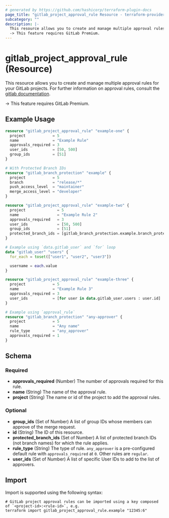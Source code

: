 ```yaml
---
# generated by https://github.com/hashicorp/terraform-plugin-docs
page_title: "gitlab_project_approval_rule Resource - terraform-provider-gitlab"
subcategory: ""
description: |-
  This resource allows you to create and manage multiple approval rules for your GitLab projects. For further information on approval rules, consult the gitlab documentation https://docs.gitlab.com/ee/api/merge_request_approvals.html#project-level-mr-approvals.
  -> This feature requires GitLab Premium.
---
```


# gitlab_project_approval_rule (Resource)

This resource allows you to create and manage multiple approval rules for your GitLab projects. For further information on approval rules, consult the [gitlab documentation](https://docs.gitlab.com/ee/api/merge_request_approvals.html#project-level-mr-approvals).

-> This feature requires GitLab Premium.

## Example Usage

```terraform
resource "gitlab_project_approval_rule" "example-one" {
  project            = 5
  name               = "Example Rule"
  approvals_required = 3
  user_ids           = [50, 500]
  group_ids          = [51]
}

# With Protected Branch IDs
resource "gitlab_branch_protection" "example" {
  project            = 5
  branch             = "release/*"
  push_access_level  = "maintainer"
  merge_access_level = "developer"
}

resource "gitlab_project_approval_rule" "example-two" {
  project              = 5
  name                 = "Example Rule 2"
  approvals_required   = 3
  user_ids             = [50, 500]
  group_ids            = [51]
  protected_branch_ids = [gitlab_branch_protection.example.branch_protection_id]
}

# Example using `data.gitlab_user` and `for` loop
data "gitlab_user" "users" {
  for_each = toset(["user1", "user2", "user3"])

  username = each.value
}

resource "gitlab_project_approval_rule" "example-three" {
  project            = 5
  name               = "Example Rule 3"
  approvals_required = 3
  user_ids           = [for user in data.gitlab_user.users : user.id]
}

# Example using `approval_rule`
resource "gitlab_branch_protection" "any-approver" {
  project            = 5
  name               = "Any name"
  rule_type          = "any_approver"
  approvals_required = 1
}
```

<!-- schema generated by tfplugindocs -->
## Schema

### Required

- **approvals_required** (Number) The number of approvals required for this rule.
- **name** (String) The name of the approval rule.
- **project** (String) The name or id of the project to add the approval rules.

### Optional

- **group_ids** (Set of Number) A list of group IDs whose members can approve of the merge request.
- **id** (String) The ID of this resource.
- **protected_branch_ids** (Set of Number) A list of protected branch IDs (not branch names) for which the rule applies.
- **rule_type** (String) The type of rule. `any_approver` is a pre-configured default rule with `approvals_required` at `0`. Other rules are `regular`.
- **user_ids** (Set of Number) A list of specific User IDs to add to the list of approvers.

## Import

Import is supported using the following syntax:

```shell
# GitLab project approval rules can be imported using a key composed of `<project-id>:<rule-id>`, e.g.
terraform import gitlab_project_approval_rule.example "12345:6"
```
